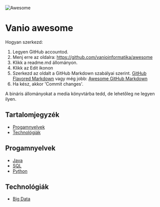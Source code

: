 ![Awesome](https://rawgit.com/sindresorhus/awesome/master/media/badge.svg)

# Vanio awesome

Hogyan szerkezd:

1. Legyen GitHub accountod.
2. Menj erre az oldalra: https://github.com/vanioinformatika/awesome
3. Klikk a readme.md állományon.
4. Klikk az Edit ikonon <span class="octicon oction-pencil"></span>
5. Szerkezd az oldalt a GitHub Markdown szabályai szerint. [GitHub Flavored Markdown](https://help.github.com/articles/github-flavored-markdown/) vagy még jobb: [Awesome GitHub Markdown](https://guides.github.com/features/mastering-markdown/)
6. Ha kész, akkor 'Commit changes'.

A bináris állományokat a media könyvtárba tedd, de lehetőleg ne legyen ilyen.

## Tartalomjegyzék

- [Progamnyelvek](#programnyelvek)
- [Technológiák](#technologiák)

## Progamnyelvek

- [Java](https://github.com/akullpp/awesome-java)
- [SQL](https://github.com/budacsik/awesome-sql)
- [Python](https://github.com/budacsik/awesome-python)

## Technológiák

- [Big Data](https://github.com/budacsik/awesome-bigdata)


